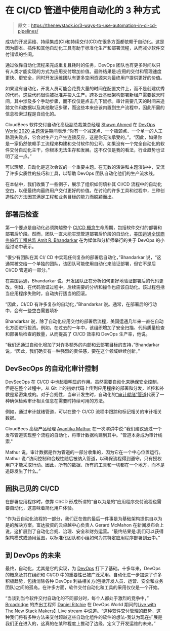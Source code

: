 # 在 CI/CD 管道中使用自动化的 3 种方式

> 原文：<https://thenewstack.io/3-ways-to-use-automation-in-ci-cd-pipelines/>

成功的开发运维、持续集成(CI)和持续交付(CD)在很多方面都依赖于自动化。这是因为脚本、插件和其他自动化工具有助于标准化生产和部署流程，从而减少软件交付错误的空间。

通过依靠自动化流程来完成重复且耗时的任务，DevOps 团队也有更多时间以只有人类才能实现的方式为应用交付增加价值。最终结果是:应用的交付和管理速度更快、更安全，同时开发运维团队有更多空闲资源来为最终用户提供更好的价值。

如果没有自动化，开发人员可能会花费大量的时间在配置文件上，而不是创建优秀的代码，这些代码很快被批准并投入生产。跨多云基础架构部署新租户需要数天时间，其中涉及多个手动步骤，而不仅仅是点击几下鼠标。审计需要几天的时间来追踪文件和数据以及其他取证步骤，而这些本来应该内置到生产流程中，因此所需的信息检索过程是自动化的。

CloudBees 软件交付自动化高级副总裁兼总经理 [Shawn Ahmed](https://www.linkedin.com/in/shawnahmed) 在 [DevOps World 2020 主题演讲](https://experience.cloudbees.com/e/DevOpsWorld/portal/stage/40521)期间表示:“你有一个减速点、一个瓶颈点、一个单一的人工路测失败点，它会对生产力产生连锁反应，这是你无法承受的。”。“因此，如果你是一家仍然依赖手工流程来构建和交付软件的公司，如果没有一个完全自动化的软件交付自动化主干，你根本无法生存和发展。这不仅仅是我的看法，行业趋势也证明了这一点。”

可以理解，自动化是这次会议的一个重要主题。在无数的演讲和主题演讲中，交流了许多实质性的技巧和工具，以帮助 DevOps 团队自动化他们的生产流水线。

在本帖中，我们收集了一些例子，展示了组织如何填补其 CI/CD 流程中的自动化空白，以便最终向最终用户交付更好的价值。在讨论的许多工具和过程中，三种创造性的方法因其满足工程和业务目标的能力而脱颖而出。

## 部署后检查

第一个要点是自动化必须跨越整个 [CI/CD 概念](https://thenewstack.io/category/ci-cd/)生命周期，包括软件交付的部署和部署后阶段。然而，团队一直未能实现管道部署后阶段的自动化，[美国运通全球商务旅行工程总监 Amit R. Bhandarkar](https://www.linkedin.com/in/amitrbhandarkar) 在为媒体和分析师举行的关于 DevOps 的小组讨论中表示。

“很少有团队在其 CI/ CD 中实现任何复杂的部署后自动化，”Bhandarkar 说，“这通常被交给一个单独的团队，该团队可能使用自动化来验证部署，但它不是后 CI/CD 管道的一部分。”

在美国运通，Bhandarkar 说，开发团队正在分析如何更好地验证部署后的代码更改。例如，在代码验证过程中，后续需要的分析和操作也应该自动化。该过程包括当应用程序失败时，自动执行适当的回滚。

“因此，CI/CD 有许多复杂的自动化，”Bhandarkar 说。通常，在部署后的行动中，会有一些空白需要填补

Bhandarkar 说，除了自动化应用交付的部署后流程，美国运通几年来一直在自动化方面进行投资。例如，在过去的一年中，该组织增加了安全扫描、代码质量检查和部署后检查的数量，从而提高了 CI/CD 效率和 DevOps 生产率，他说。

“我们还通过自动化增加了对许多额外的内部和云部署目标的支持，”Bhandarkar 说。“因此，我们确实有一种强烈的责任感，要在这个领域继续创新。”

## DevSecOps 的自动化审计控制

DevSecOps 在 CI/CD 中也起着明显的作用。虽然需要自动化来确保安全控制，但是在整个过程中，从 Git 上的初始代码上传到应用程序的部署和分发，监控和补救是紧密集成的。对于合规性，当审计发生时，自动化的[“审计就绪”管道](https://www.cloudbees.com/resource/whitepaper/seven-tips-for-creating-audit-ready-pipelines)代表了一种确保检索审计相关信息在需要时持续可用的方法。

例如，通过审计就绪管道，可以在整个 CI/CD 流程中跟踪和标记相关的审计相关数据。

CloudBees 高级产品经理 [Avantika Mathur](https://www.linkedin.com/in/avantika-mathur-36b49b17) 在一次演讲中说:“我们建议通过一个发布管道实现整个流程的自动化，将审计数据构建到其中。"管道本身成为审计线索."

Mathur 说，审计数据是作为管道的一部分收集的，因为它在一个中心位置运行。Mathur 说:“访问控制和合规性随后被纳入管道，以确保流程得到遵守。只有授权用户才能采取行动。因此，所有的数据、所有的工具和一切都在一个地方，而不是追踪发生了什么。”

## 固执己见的 CI/CD

在部署应用程序时，依靠 CI/CD 形成所谓的“自以为是的”应用程序交付流程也需要自动化，这意味着简化用户体验。

“作为云自动化流程的一部分，我们正在做的最后一件事是为基础架构提供自以为是的解决方案。富达投资的云卓越中心负责人 Gerard McMahon 在新闻发布会上说，这扩展到了自动化合规、治理、安全和财务运营。“最终结果是:我们可以获得架构模式或通用蓝图，以标准化团队和小组如何为其特定应用程序部署到云中。”

## 到 DevOps 的未来

最终，自动化，尤其是它的实现，为 [DevOps](https://thenewstack.io/category/devops/) 打下了基础。十多年来，DevOps 的概念及其在组织和 CI/CD 中的重要性已被广泛采用。自动化进一步加速了许多积极趋势，包括消除各种 DevOps 利益相关方(包括开发人员、运营、安全和业务团队)之间的孤岛。在许多方面，软件交付自动化和工具的采用仅仅是一个开始。

“当谈到当今软件交付自动化的不同部分时，每个人都处于激烈的竞争中，” [Broadridge](https://www.broadridge.com/) 的杰出工程师 [Daniel Ritchie](https://www.linkedin.com/in/danielritchie123) 在 DevOps World 期间的[Live with The New Stack Makers】](https://www.youtube.com/watch?v=qleUecY2uQ4&ab_channel=TheNewStack)Live stream 中说道。“这种软件交付管理的趋势，这种我们将有多种方法来交付超越这些自动化组件的软件的想法-我认为现在扩展是我们正在进入的，这真的在某种程度上推动了边缘，定义了开发运维的未来。”

<svg xmlns:xlink="http://www.w3.org/1999/xlink" viewBox="0 0 68 31" version="1.1"><title>Group</title> <desc>Created with Sketch.</desc></svg>